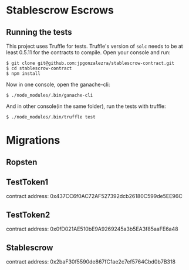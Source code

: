 # Stablescrow Escrows 

## Running the tests

This project uses Truffle for tests. Truffle's version of `solc` needs to be at least 0.5.11 for the contracts to compile.
Open your console and run:

    $ git clone git@github.com:jpgonzalezra/stablescrow-contract.git
    $ cd stablescrow-contract
    $ npm install

Now in one console, open the ganache-cli:

    $ ./node_modules/.bin/ganache-cli

And in other console(in the same folder), run the tests with truffle:

    $ ./node_modules/.bin/truffle test

# Migrations

## Ropsten

## TestToken1
contract address:    0x437CC6f0AC72AF527392dcb26180C599de5EE96C

## TestToken2
contract address:    0x0fD021AE510bE9A9269245a3b5EA3f85aaFE6a48

## Stablescrow
contract address:    0x2baF30f5590de867fC1ae2c7ef5764Cbd0b7B318
